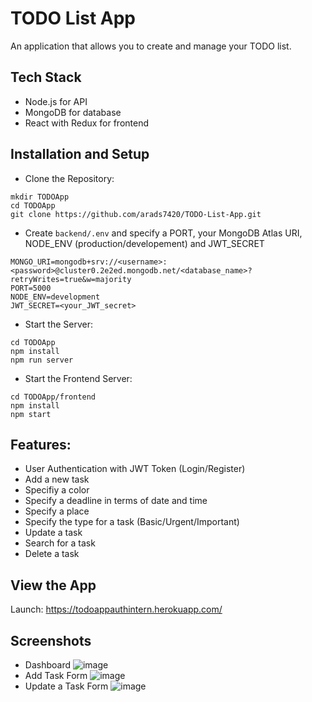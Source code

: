 # TODO List App
An application that allows you to create and manage your TODO list.

## Tech Stack
- Node.js for API
- MongoDB for database
- React with Redux for frontend

## Installation and Setup
- Clone the Repository:
```
mkdir TODOApp
cd TODOApp
git clone https://github.com/arads7420/TODO-List-App.git
```
- Create `backend/.env` and specify a PORT, your MongoDB Atlas URI, NODE_ENV (production/developement) and JWT_SECRET
```
MONGO_URI=mongodb+srv://<username>:<password>@cluster0.2e2ed.mongodb.net/<database_name>?retryWrites=true&w=majority
PORT=5000
NODE_ENV=development
JWT_SECRET=<your_JWT_secret>
```

- Start the Server:
```
cd TODOApp
npm install
npm run server
```

- Start the Frontend Server:
```
cd TODOApp/frontend
npm install
npm start
```
## Features:
- User Authentication with JWT Token (Login/Register)
- Add a new task
- Specifiy a color
- Specify a deadline in terms of date and time
- Specify a place
- Specify the type for a task (Basic/Urgent/Important)
- Update a task
- Search for a task 
- Delete a task

## View the App

Launch: https://todoappauthintern.herokuapp.com/

## Screenshots
- Dashboard
![image](https://user-images.githubusercontent.com/55148309/177177080-a7536251-7291-4307-9070-00a6bfa7e8ba.png)
- Add Task Form
![image](https://user-images.githubusercontent.com/55148309/177177225-82c68d36-6799-4c36-af38-b3343f7323cd.png)
- Update a Task Form
![image](https://user-images.githubusercontent.com/55148309/177177293-dab203d2-48e7-40fb-a6be-18fa0d4f8c8a.png)



